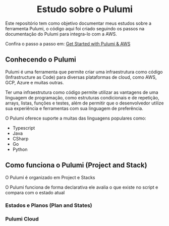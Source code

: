 # <center>Estudo sobre o Pulumi</center>

Este repositório tem como objetivo documentar meus estudos sobre a ferramenta Pulumi, o código aqui foi criado seguindo os passos na documentação do Pulumi para integra-lo com a AWS.

Confira o passo a passo em: [Get Started with Pulumi & AWS](https://www.pulumi.com/docs/iac/get-started/aws/)

## Conhecendo o Pulumi

Pulumi é uma ferramenta que permite criar uma infraestrutura como código (Infrastructure as Code) para diversas plataformas de cloud, como AWS, GCP, Azure e muitas outras.

Ter uma infraestrutura como código permite utilizar as vantagens de uma linguagem de programação, como estruturas condicionais e de repetição, arrays, listas, funções e testes, além de permitir que o desenvolvedor utilize sua experiência e ferramentas com sua linguagem de preferência.

O Pulumi oferece suporte a muitas das linguagens populares como:

* Typescript 
* Java
* CSharp
* Go
* Python

## Como funciona o Pulumi (Project and Stack)

O Pulumi é organizado em Project e Stacks 

O Pulumi funciona de forma declarativa ele avalia o que existe no script e compara com o estado atual 

### Estados e Planos (Plan and States)

### Pulumi Cloud